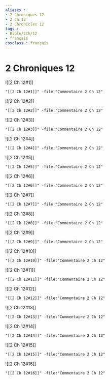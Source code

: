 ```yaml
---
aliases : 
- 2 Chroniques 12
- 2 Ch 12
- 2 Chronicles 12
tags : 
- Bible/2Ch/12
- français
cssclass : français
---
```


# 2 Chroniques 12

![[2 Ch 12#1]]

```query
"[[2 Ch 12#1]]" -file:"Commentaire 2 Ch 12"
```

![[2 Ch 12#2]]

```query
"[[2 Ch 12#2]]" -file:"Commentaire 2 Ch 12"
```

![[2 Ch 12#3]]

```query
"[[2 Ch 12#3]]" -file:"Commentaire 2 Ch 12"
```

![[2 Ch 12#4]]

```query
"[[2 Ch 12#4]]" -file:"Commentaire 2 Ch 12"
```

![[2 Ch 12#5]]

```query
"[[2 Ch 12#5]]" -file:"Commentaire 2 Ch 12"
```

![[2 Ch 12#6]]

```query
"[[2 Ch 12#6]]" -file:"Commentaire 2 Ch 12"
```

![[2 Ch 12#7]]

```query
"[[2 Ch 12#7]]" -file:"Commentaire 2 Ch 12"
```

![[2 Ch 12#8]]

```query
"[[2 Ch 12#8]]" -file:"Commentaire 2 Ch 12"
```

![[2 Ch 12#9]]

```query
"[[2 Ch 12#9]]" -file:"Commentaire 2 Ch 12"
```

![[2 Ch 12#10]]

```query
"[[2 Ch 12#10]]" -file:"Commentaire 2 Ch 12"
```

![[2 Ch 12#11]]

```query
"[[2 Ch 12#11]]" -file:"Commentaire 2 Ch 12"
```

![[2 Ch 12#12]]

```query
"[[2 Ch 12#12]]" -file:"Commentaire 2 Ch 12"
```

![[2 Ch 12#13]]

```query
"[[2 Ch 12#13]]" -file:"Commentaire 2 Ch 12"
```

![[2 Ch 12#14]]

```query
"[[2 Ch 12#14]]" -file:"Commentaire 2 Ch 12"
```

![[2 Ch 12#15]]

```query
"[[2 Ch 12#15]]" -file:"Commentaire 2 Ch 12"
```

![[2 Ch 12#16]]

```query
"[[2 Ch 12#16]]" -file:"Commentaire 2 Ch 12"
```

